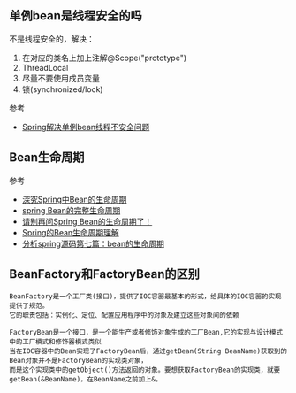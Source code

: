 ## 单例bean是线程安全的吗
不是线程安全的，解决：
1. 在对应的类名上加上注解@Scope("prototype")
2. ThreadLocal
3. 尽量不要使用成员变量
4. 锁(synchronized/lock)

参考
- [Spring解决单例bean线程不安全问题](https://blog.csdn.net/weixin_42324471/article/details/90603651)

## Bean生命周期

参考
- [深究Spring中Bean的生命周期](https://www.cnblogs.com/javazhiyin/p/10905294.html)
- [spring Bean的完整生命周期](https://www.cnblogs.com/jasonboren/p/10660937.html)
- [请别再问Spring Bean的生命周期了！](https://www.jianshu.com/p/1dec08d290c1)
- [Spring的Bean生命周期理解](https://www.cnblogs.com/wgl-gdyuan/p/9911653.html)
- [分析spring源码第七篇：bean的生命周期](https://my.oschina.net/u/3209651/blog/1936713)

## BeanFactory和FactoryBean的区别
``` 
BeanFactory是一个工厂类(接口)，提供了IOC容器最基本的形式，给具体的IOC容器的实现提供了规范。
它的职责包括：实例化、定位、配置应用程序中的对象及建立这些对象间的依赖

FactoryBean是一个接口，是一个能生产或者修饰对象生成的工厂Bean,它的实现与设计模式中的工厂模式和修饰器模式类似
当在IOC容器中的Bean实现了FactoryBean后，通过getBean(String BeanName)获取到的Bean对象并不是FactoryBean的实现类对象，
而是这个实现类中的getObject()方法返回的对象。要想获取FactoryBean的实现类，就要getBean(&BeanName)，在BeanName之前加上&。
```
